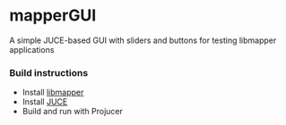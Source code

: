 # mapperGUI
A simple JUCE-based GUI with sliders and buttons for testing libmapper applications

### Build instructions
- Install [libmapper](https://github.com/libmapper/libmapper)
- Install [JUCE](https://juce.com/)
- Build and run with Projucer
